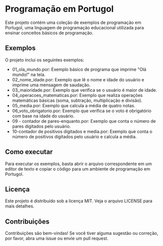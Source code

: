 # Programação em Portugol

Este projeto contém uma coleção de exemplos de programação em Portugol, uma linguagem de programação educacional utilizada para ensinar conceitos básicos de programação.

## Exemplos

O projeto inclui os seguintes exemplos:

* 01_ola_mundo.por: Exemplo básico de programa que imprime "Olá mundo!" na tela.
* 02_nome_idade.por: Exemplo que lê o nome e idade do usuário e imprime uma mensagem de saudação.
* 03_maioridade.por: Exemplo que verifica se o usuário é maior de idade.
* 04_operacoes_matematicas.por: Exemplo que realiza operações matemáticas básicas (soma, subtração, multiplicação e divisão).
* 05_media.por: Exemplo que calcula a média de quatro notas.
* 06_voto_obrigatorio.por: Exemplo que verifica se o voto é obrigatório com base na idade do usuário.
* 09 - contador de pares-enquanto.por: Exemplo que conta o número de pares digitados pelo usuário.
* 10-contador de positivos digitados e media.por: Exemplo que conta o número de positivos digitados pelo usuário e calcula a média.

## Como executar

Para executar os exemplos, basta abrir o arquivo correspondente em um editor de texto e copiar o código para um ambiente de programação em Portugol.

## Licença

Este projeto é distribuído sob a licença MIT. Veja o arquivo LICENSE para mais detalhes.

## Contribuições

Contribuições são bem-vindas! Se você tiver alguma sugestão ou correção, por favor, abra uma issue ou envie um pull request.
